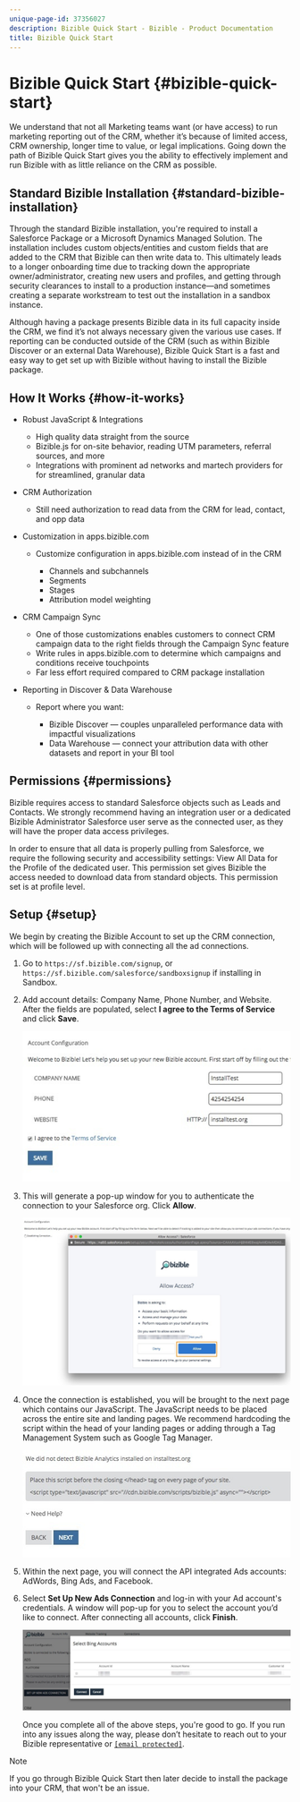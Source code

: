 ```yaml
---
unique-page-id: 37356027
description: Bizible Quick Start - Bizible - Product Documentation
title: Bizible Quick Start
---
```


# Bizible Quick Start {#bizible-quick-start}

We understand that not all Marketing teams want (or have access) to run marketing reporting out of the CRM, whether it’s because of limited access, CRM ownership, longer time to value, or legal implications. Going down the path of Bizible Quick Start gives you the ability to effectively implement and run Bizible with as little reliance on the CRM as possible.

## Standard Bizible Installation {#standard-bizible-installation}

Through the standard Bizible installation, you're required to install a Salesforce Package or a Microsoft Dynamics Managed Solution. The installation includes custom objects/entities and custom fields that are added to the CRM that Bizible can then write data to. This ultimately leads to a longer onboarding time due to tracking down the appropriate owner/administrator, creating new users and profiles, and getting through security clearances to install to a production instance—and sometimes creating a separate workstream to test out the installation in a sandbox instance.

Although having a package presents Bizible data in its full capacity inside the CRM, we find it’s not always necessary given the various use cases. If reporting can be conducted outside of the CRM (such as within Bizible Discover or an external Data Warehouse), Bizible Quick Start is a fast and easy way to get set up with Bizible without having to install the Bizible package.

## How It Works {#how-it-works}

* Robust JavaScript & Integrations

    * High quality data straight from the source
    * Bizible.js for on-site behavior, reading UTM parameters, referral sources, and more
    * Integrations with prominent ad networks and martech providers for for streamlined, granular data

* CRM Authorization

    * Still need authorization to read data from the CRM for lead, contact, and opp data

* Customization in apps.bizible.com

    * Customize configuration in apps.bizible.com instead of in the CRM

        * Channels and subchannels
        * Segments
        * Stages
        * Attribution model weighting

* CRM Campaign Sync

    * One of those customizations enables customers to connect CRM campaign data to the right fields through the Campaign Sync feature
    * Write rules in apps.bizible.com to determine which campaigns and conditions receive touchpoints
    * Far less effort required compared to CRM package installation

* Reporting in Discover & Data Warehouse

    * Report where you want:

        * Bizible Discover — couples unparalleled performance data with impactful visualizations
        * Data Warehouse — connect your attribution data with other datasets and report in your BI tool

## Permissions {#permissions}

Bizible requires access to standard Salesforce objects such as Leads and Contacts. We strongly recommend having an integration user or a dedicated Bizible Administrator Salesforce user serve as the connected user, as they will have the proper data access privileges.

In order to ensure that all data is properly pulling from Salesforce, we require the following security and accessibility settings: View All Data for the Profile of the dedicated user. This permission set gives Bizible the access needed to download data from standard objects. This permission set is at profile level.

## Setup {#setup}

We begin by creating the Bizible Account to set up the CRM connection, which will be followed up with connecting all the ad connections.

1. Go to `https://sf.bizible.com/signup`, or `https://sf.bizible.com/salesforce/sandboxsignup` if installing in Sandbox.
1. Add account details: Company Name, Phone Number, and Website. After the fields are populated, select **I agree to the Terms of Service** and click **Save**.

   ![](assets/one.png)

1. This will generate a pop-up window for you to authenticate the connection to your Salesforce org. Click **Allow**.

   ![](assets/two.png)

1. Once the connection is established, you will be brought to the next page which contains our JavaScript. The JavaScript needs to be placed across the entire site and landing pages. We recommend hardcoding the script within the head of your landing pages or adding through a Tag Management System such as Google Tag Manager.

   ![](assets/three.png)

1. Within the next page, you will connect the API integrated Ads accounts: AdWords, Bing Ads, and Facebook.
1. Select **Set Up New Ads Connection** and log-in with your Ad account's credentials. A window will pop-up for you to select the account you’d like to connect. After connecting all accounts, click **Finish**.

   ![](assets/four.png)

   Once you complete all of the above steps, you're good to go. If you run into any issues along the way, please don’t hesitate to reach out to your Bizible representative or [`[email protected]`](http://docs.marketo.com/cdn-cgi/l/email-protection#bac9cfcacad5c8cefad8d3c0d3d8d6df94d9d5d7).

>[!NOTE]
>
>If you go through Bizible Quick Start then later decide to install the package into your CRM, that won't be an issue.

